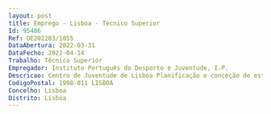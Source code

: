 ```yaml
--- 
layout: post
title: Emprego - Lisboa - Técnico Superior
Id: 95486
Ref: OE202203/1055
DataAbertura: 2022-03-31
DataFecho: 2022-04-14
Trabalho: Técnico Superior
Empregador: Instituto Português do Desporto e Juventude, I.P.
Descricao: Centro de Juventude de Lisboa Planificação e conceção de estratégias de comunicação e marketing  Produção, redação e edição de conteúdos de comunicação externa e interna  comunicação institucional, comunicação em ambiente digital, press releases Pesquisa, análise e recolha de informação  Conceção e gestão de conteúdos digitais  Elaboração de peças de comunicação relacionadas com atividades e eventos  Elaboração de textos e comunicações escritas  Domínio da língua inglesa para elaboração e tradução de textos nas áreas da juventude e do desporto.
CodigoPostal: 1998-011 LISBOA
Concelho: Lisboa
Distrito: Lisboa
--- 
```

